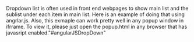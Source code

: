 Dropdown list is often used in front end webpages to show main list and the sublist under each item in main list.
Here is an example of doing that using angrlar.js. Also, this exmaple can work pretty well in any popup window in ifrrame.
To view it, please just open the popup.html in any browser that has javasript enabled."#angularJSDropDown" 
